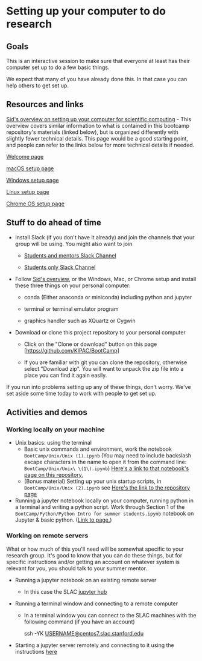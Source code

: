 # Setting up your computer to do research

## Goals

This is an interactive session to make sure that everyone at least has their computer set up to do a few basic things.  

We expect that many of you have already done this.  In that case you can help others to get set up.

## Resources and links

[Sid's overview on setting up your computer for scientific computing](https://sidneymau.com/setup.html) - This overview covers similar information to what is contained in this bootcamp repository's materials (linked below), but is organized differently with slightly fewer technical details. This page would be a good starting point, and people can refer to the links below for more technical details if needed. 

[Welcome page](../../README.md)

[macOS setup page](../macos_setup.md)

[Windows setup page](../windows_setup.md)

[Linux setup page](../linux_setup.md)

[Chrome OS setup page](../chrome_os_setup.md)

## Stuff to do ahead of time

- Install Slack (if you don't have it already) and join the channels that your group will be using.  You might also want to join

  - [Students and mentors Slack Channel](https://KIPAC.slack.com/messages/summer-students-plus-mentors)

  - [Students only Slack Channel](https://KIPAC.slack.com/messages/summer-students)

- Follow [Sid's overview](https://sidneymau.com/setup.html), or the Windows, Mac, or Chrome setup and install these three things on your personal computer:

   - conda (Either anaconda or miniconda) including python and jupyter 

   - terminal or terminal emulator program

   - graphics handler such as XQuartz or Cygwin
   
- Download or clone this project repository to your personal computer

    - Click on the "Clone or download" button on this page [https://github.com/KIPAC/BootCamp]  
    
    - If you are familiar with git you can clone the repository, otherwise select "Download zip".  You will want to unpack the zip file into a place you can find it again easily.

If you run into problems setting up any of these things, don't worry.  We've set aside some time today to work with people to get set up.

## Activities and demos

### Working locally on your machine

- Unix basics: using the terminal
  -  Basic unix commands and environment, work the notebook `BootCamp/Unix/Unix (1).ipynb` (You may need to include backslash escape characters in the name to open it from the command line: `BootCamp/Unix/Unix\ \(1\).ipynb`) [Here's a link to that notebook's page on this repository.](../../Unix/Unix%20(1).ipynb)
  -  (Bonus material) Setting up your unix startup scripts, in `BootCamp/Unix/Unix (2).ipynb`  see [Here's the link to the repository page](../../Unix/Unix%20(2).ipynb)
- Running a jupyter notebook locally on your computer, running python in a terminal and writing a python script.  Work through Section 1 of the `BootCamp/Python/Python Intro for summer students.ipynb` notebook on Jupyter & basic python. ([Link to page.](../../Python/hPython%20Intro%20for%20summer%20students.ipynb))

### Working on remote servers
What or how much of this you'll need will be somewhat specific to your research group. It's good to know that you can do these things, but for specific instructions and/or getting an account on whatever system is relevant for you, you should talk to your summer mentor. 

- Running a jupyter notebook on an existing remote server 
  - In this case the SLAC [jupyter hub](https://jupyter.slac.stanford.edu/)
- Running a terminal window and connecting to a remote computer
  - In a terminal window you can connect to the SLAC machines with the following command (if you have an account)
  
      ssh -YK USERNAME@centos7.slac.stanford.edu

- Starting a jupyter server remotely and connecting to it using the instructions [here](../jupyter_tunnel.md)




